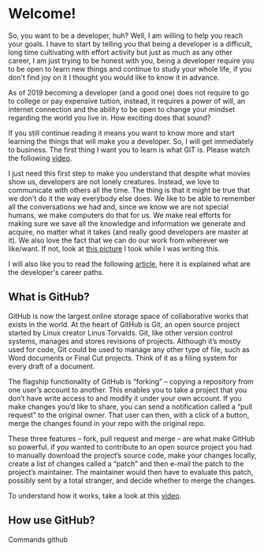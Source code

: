 # Welcome!

So, you want to be a developer, huh? Well, I am willing to help you reach your goals. I have to start by telling you that being a developer is a difficult, long time cultivating with effort activity but just as much as any other career, I am just trying to be honest with you, being a developer require you to be open to learn new things and continue to study your whole life, if you don't find joy on it I thought you would like to know it in advance.

As of 2019 becoming a developer (and a good one) does not require to go to college or pay expensive tuition, instead, it requires a power of will, an internet connection and the ability to be open to change your mindset regarding the world you live in. How exciting does that sound?

If you still continue reading it means you want to know more and start learning the things that will make you a developer. So, I will get immediately to business. The first thing I want you to learn is what GIT is. Please watch the following [video](https://www.youtube.com/watch?v=Y9XZQO1n_7c).

I just need this first step to make you understand that despite what movies show us, developers are not lonely creatures. Instead, we love to communicate with others all the time. The thing is that it might be true that we don't do it the way everybody else does. We like to be able to remember all the conversations we had and, since we know we are not special humans, we make computers do that for us. We make real efforts for making sure we save all the knowledge and information we generate and acquire, no matter what it takes (and really good developers are master at it). We also love the fact that we can do our work from wherever we like/want. If not, look at [this picture](https://github.com/diegoseso/new-developer-career-path/while-writting.jpg) I took while I was writing this. 

I will also like you to read the following [article](https://simpleprogrammer.com/software-development-career-paths/), here it is explained what are the developer's career paths.


## What is GitHub?

GitHub is now the largest online storage space of collaborative works that exists in the world. At the heart of GitHub is Git, an open source project started by Linux creator Linus Torvalds. Git, like other version control systems, manages and stores revisions of projects. Although it’s mostly used for code, Git could be used to manage any other type of file, such as Word documents or Final Cut projects. Think of it as a filing system for every draft of a document.

The flagship functionality of GitHub is “forking” – copying a repository from one user’s account to another. This enables you to take a project that you don’t have write access to and modify it under your own account. If you make changes you’d like to share, you can send a notification called a “pull request” to the original owner. That user can then, with a click of a button, merge the changes found in your repo with the original repo.

These three features – fork, pull request and merge – are what make GitHub so powerful. if you wanted to contribute to an open source project you had to manually download the project’s source code, make your changes locally, create a list of changes called a “patch” and then e-mail the patch to the project’s maintainer. The maintainer would then have to evaluate this patch, possibly sent by a total stranger, and decide whether to merge the changes.

To understand how it works, take a look at this [video](https://www.youtube.com/watch?v=w3jLJU7DT5E).


## How use GitHub?

Commands github






